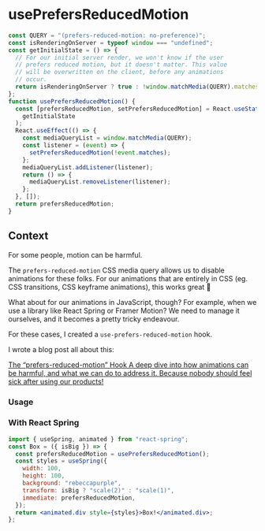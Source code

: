 # usePrefersReducedMotion

```javascript
const QUERY = "(prefers-reduced-motion: no-preference)";
const isRenderingOnServer = typeof window === "undefined";
const getInitialState = () => {
  // For our initial server render, we won't know if the user
  // prefers reduced motion, but it doesn't matter. This value
  // will be overwritten on the client, before any animations
  // occur.
  return isRenderingOnServer ? true : !window.matchMedia(QUERY).matches;
};
function usePrefersReducedMotion() {
  const [prefersReducedMotion, setPrefersReducedMotion] = React.useState(
    getInitialState
  );
  React.useEffect(() => {
    const mediaQueryList = window.matchMedia(QUERY);
    const listener = (event) => {
      setPrefersReducedMotion(!event.matches);
    };
    mediaQueryList.addListener(listener);
    return () => {
      mediaQueryList.removeListener(listener);
    };
  }, []);
  return prefersReducedMotion;
}
```

## Context

For some people, motion can be harmful.

The `prefers-reduced-motion` CSS media query allows us to disable animations for these folks. For our animations that are entirely in CSS (eg. CSS transitions, CSS keyframe animations), this works great 💯

What about for our animations in JavaScript, though? For example, when we use a library like React Spring or Framer Motion? We need to manage it ourselves, and it becomes a pretty tricky endeavour.

For these cases, I created a `use-prefers-reduced-motion` hook.

I wrote a blog post all about this:

[The “prefers-reduced-motion” Hook
A deep dive into how animations can be harmful, and what we can do to address it. Because nobody should feel sick after using our products!](https://joshwcomeau.com/react/prefers-reduced-motion/)

### Usage

### With React Spring

```jsx
import { useSpring, animated } from "react-spring";
const Box = ({ isBig }) => {
  const prefersReducedMotion = usePrefersReducedMotion();
  const styles = useSpring({
    width: 100,
    height: 100,
    background: "rebeccapurple",
    transform: isBig ? "scale(2)" : "scale(1)",
    immediate: prefersReducedMotion,
  });
  return <animated.div style={styles}>Box!</animated.div>;
};
```
